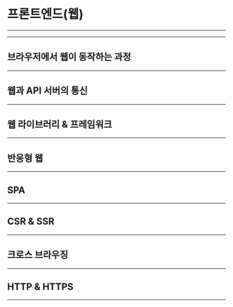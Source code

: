 # 프론트엔드(웹)

---

---

## 브라우저에서 웹이 동작하는 과정

---

## 웹과 API 서버의 통신

---

## 웹 라이브러리 & 프레임워크

---

## 반응형 웹

---

## SPA

---

## CSR & SSR

---

## 크로스 브라우징

---

## HTTP & HTTPS

---
